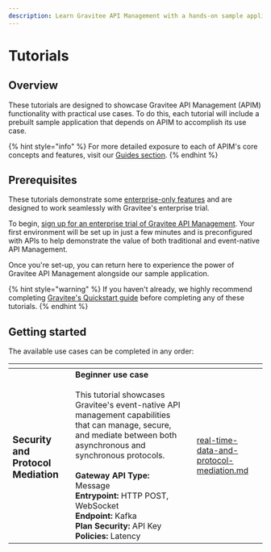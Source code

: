 ```yaml
---
description: Learn Gravitee API Management with a hands-on sample application
---
```


# Tutorials

## Overview

These tutorials are designed to showcase Gravitee API Management (APIM) functionality with practical use cases. To do this, each tutorial will include a prebuilt sample application that depends on APIM to accomplish its use case.

{% hint style="info" %}
For more detailed exposure to each of APIM's core concepts and features, visit our [Guides section](broken-reference).
{% endhint %}

## Prerequisites

These tutorials demonstrate some [enterprise-only features](../../../../gravitee-api-management-apim/ee-vs-oss/) and are designed to work seamlessly with Gravitee's enterprise trial.&#x20;

To begin, [sign up for an enterprise trial of Gravitee API Management](../../../free-trial.md). Your first environment will be set up in just a few minutes and is preconfigured with APIs to help demonstrate the value of both traditional and event-native API Management.

Once you're set-up, you can return here to experience the power of Gravitee API Management alongside our sample application.&#x20;

{% hint style="warning" %}
If you haven't already, we highly recommend completing [Gravitee's Quickstart guide](../../) before completing any of these tutorials.
{% endhint %}

## Getting started

The available use cases can be completed in any order:

<table data-card-size="large" data-view="cards"><thead><tr><th></th><th></th><th></th><th data-hidden data-card-target data-type="content-ref"></th></tr></thead><tbody><tr><td><h3><strong>Security and Protocol Mediation</strong></h3></td><td><strong>Beginner use case</strong> <br><br>This tutorial showcases Gravitee's event-native API management capabilities that can manage, secure, and mediate between both asynchronous and synchronous protocols.<br><br><strong>Gateway API Type:</strong> Message<br><strong>Entrypoint:</strong> HTTP POST, WebSocket<br><strong>Endpoint:</strong> Kafka<br><strong>Plan Security:</strong> API Key<br><strong>Policies:</strong> Latency</td><td></td><td><a href="real-time-data-and-protocol-mediation.md">real-time-data-and-protocol-mediation.md</a></td></tr></tbody></table>

